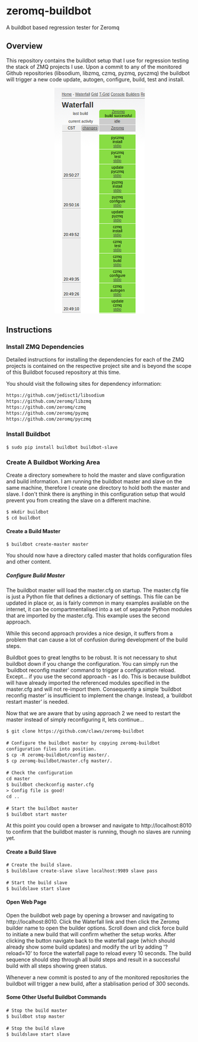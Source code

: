 # zeromq-buildbot

A buildbot based regression tester for Zeromq

## Overview

This repository contains the buildbot setup that I use for regression testing the stack of ZMQ projects I use. Upon a commit to any of the monitored Github repositories (libsodium, libzmq, czmq, pyzmq, pyczmq) the buildbot will trigger a new code update, autogen, configure, build, test and install.

<center>
<img src="https://github.com/claws/zeromq-buildbot/blob/master/images/Zeromq-Buildbot.png" alt="Example Buildbot Display">
</center>

## Instructions

### Install ZMQ Dependencies

Detailed instructions for installing the dependencies for each of the ZMQ projects is contained on the respective project site and is beyond the scope of this Buildbot focused repository at this time.

You should visit the following sites for dependency information:

    https://github.com/jedisct1/libsodium
    https://github.com/zeromq/libzmq
    https://github.com/zeromq/czmq
    https://github.com/zeromq/pyzmq
    https://github.com/zeromq/pyczmq

### Install Buildbot

    $ sudo pip install buildbot buildbot-slave

### Create A Buildbot Working Area

Create a directory somewhere to hold the master and slave configuration and build information. I am running the buildbot master and slave on the same machine, therefore I create one directory to hold both the master and slave. I don't think there is anything in this configuration setup that would prevent you from creating the slave on a different machine.

    $ mkdir buildbot
    $ cd buildbot

#### Create a Build Master

    $ buildbot create-master master

You should now have a directory called master that holds configuration files and other content.

##### Configure Build Master

The buildbot master will load the master.cfg on startup. The master.cfg file is just a Python file that defines a dictionary of settings. This file can be updated in place or, as is fairly common in many examples available on the internet, it can be compartmentalised into a set of separate Python modules that are imported by the master.cfg. This example uses the second approach.

While this second approach provides a nice design, it suffers from a problem that can cause a lot of confusion during development of the build steps.

Buildbot goes to great lengths to be robust. It is not necessary to shut buildbot down if you change the configuration. You can simply run the ‘buildbot reconfig master’ command to trigger a configuration reload. Except… if you use the second approach - as I do. This is because buildbot will have already imported the referenced modules specified in the master.cfg and will not re-import them. Consequently a simple ‘buildbot reconfig master’ is insufficient to implement the change. Instead, a ‘buildbot restart master’ is needed.

Now that we are aware that by using approach 2 we need to restart the master instead of simply reconfiguring it, lets continue...

    $ git clone https://github.com/claws/zeromq-buildbot

    # Configure the buildbot master by copying zeromq-buildbot configuration files into position.
    $ cp -R zeromq-buildbot/config master/.
    $ cp zeromq-buildbot/master.cfg master/.

    # Check the configuration
    cd master
    $ buildbot checkconfig master.cfg
    > Config file is good!
    cd ..

    # Start the buildbot master
    $ buildbot start master

At this point you could open a browser and navigate to http://localhost:8010 to confirm that the buildbot master is running, though no slaves are running yet.

#### Create a Build Slave

    # Create the build slave.
    $ buildslave create-slave slave localhost:9989 slave pass

    # Start the build slave
    $ buildslave start slave

#### Open Web Page

Open the buildbot web page by opening a browser and navigating to http://localhost:8010. Click the Waterfall link and then click the Zeromq builder name to open the builder options. Scroll down and click force build to initiate a new build that will confirm whether the setup works. After clicking the button navigate back to the waterfall page (which should already show some build updates) and modify the url by adding '?reload=10' to force the waterfall page to reload every 10 seconds. The build sequence should step through all build steps and result in a successful build with all steps showing green status.

Whenever a new commit is posted to any of the monitored repositories the buildbot will trigger a new build, after a stablisation period of 300 seconds.

#### Some Other Useful Buildbot Commands

    # Stop the build master
    $ buildbot stop master

    # Stop the build slave
    $ buildslave start slave
